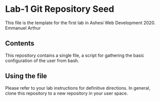 # Lab-1 Git Repository Seed

This file is the template for the first lab in Ashesi Web Development 2020.
Emmanuel Arthur
## Contents

This repository contains a single file, a script for gathering the basic configuration of the user from bash.

## Using the file

Please refer to your lab instructions for definitive directions. In general, clone this repository to a new repository in your user space.
